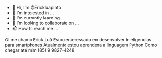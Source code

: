 - 👋 Hi, I’m @Erickluapinto
- 👀 I’m interested in ...
- 🌱 I’m currently learning ...
- 💞️ I’m looking to collaborate on ...
- 📫 How to reach me ...

<!---
Erickluapinto/Erickluapinto is a ✨ special ✨ repository because its `README.md` (this file) appears on your GitHub profile.
You can click the Preview link to take a look at your changes.
--->
Ol me chamo Erick Luã
Estou enteressado em desenvolver inteligencias para smartphones
Atualmente estou aprendena a linguagem Python
Como chegar até mim (85) 9 9827-4248
